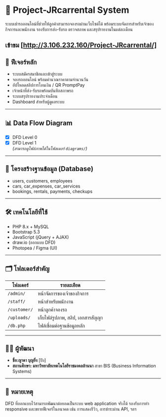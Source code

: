 # 🚗 Project-JRcarrental System

ระบบเช่ารถออนไลน์ที่ช่วยให้ลูกค้าสามารถจองรถผ่านเว็บไซต์ได้ พร้อมระบบจัดการสำหรับเจ้าของกิจการและพนักงาน รองรับการส่ง-รับรถ ตรวจสภาพ และสรุปรายงานในแต่ละเดือน

เข้าขม [http://3.106.232.160/Project-JRcarrental/]
---

## 📌 ฟีเจอร์หลัก

- ระบบสมัครสมาชิกและเข้าสู่ระบบ
- จองรถออนไลน์ พร้อมคำนวณราคาตามจำนวนวัน
- อัปโหลดสลิปการโอนเงิน / QR PromptPay
- เจ้าหน้าที่ส่ง-รับรถพร้อมบันทึกสภาพรถ
- ระบบสรุปรายงานประจำเดือน
- Dashboard สำหรับผู้ดูแลระบบ

---

## 📊 Data Flow Diagram

- [x] DFD Level 0
- [x] DFD Level 1  
*(สามารถดูไฟล์ภาพได้ในโฟลเดอร์ `diagrams/`)*

---

## 🧱 โครงสร้างฐานข้อมูล (Database)

- users, customers, employees
- cars, car_expenses, car_services
- bookings, rentals, payments, checkups

---

## 🛠️ เทคโนโลยีที่ใช้

- PHP 8.x + MySQL
- Bootstrap 5.3
- JavaScript (jQuery + AJAX)
- draw.io (ออกแบบ DFD)
- Photopea / Figma (UI)

---

## 🗂️ โฟลเดอร์สำคัญ

| โฟลเดอร์ | รายละเอียด |
|----------|-------------|
| `/admin/` | หน้าจัดการของเจ้าของกิจการ |
| `/staff/` | หน้าสำหรับพนักงาน |
| `/customer/` | หน้าลูกค้าจองรถ |
| `/uploads/` | เก็บไฟล์รูปภาพ, สลิป, เอกสารสัญญา |
| `/db.php` | ไฟล์เชื่อมต่อฐานข้อมูลหลัก |

---

## 👩‍💻 ผู้พัฒนา

- **ชื่อ:ญาดา บุญยิ่ง** [ปัง]  
- **สถานศึกษา: มหาวิทยาลัยเทตโนโลยีราชมงคลล้านนา** สาขา BIS (Business Information Systems)  

---

## 📝 หมายเหตุ

DFD ที่ออกแบบไว้สามารถพัฒนาต่อยอดเป็นระบบ web application จริงได้ รองรับการทำ responsive และขยายฟีเจอร์ในอนาคต เช่น การแสดงรีวิว, การชำระผ่าน API, ฯลฯ

